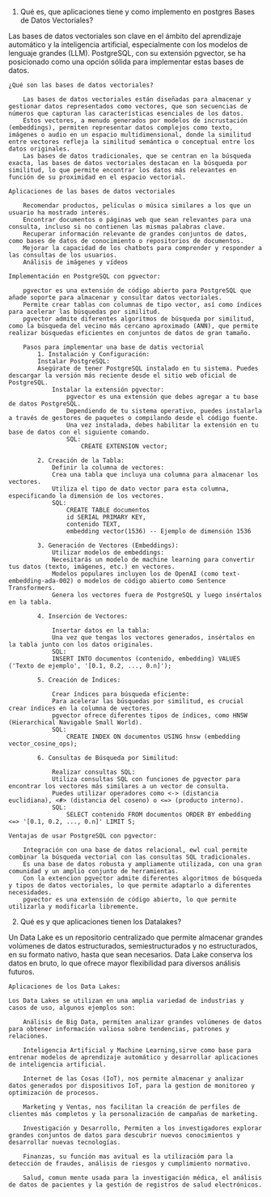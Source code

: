 

1)	Qué es, que aplicaciones tiene y como implemento en postgres Bases de Datos Vectoriales?

Las bases de datos vectoriales son clave en el ámbito del aprendizaje automático y la inteligencia artificial, especialmente con los modelos de lenguaje grandes (LLM).
PostgreSQL, con su extensión pgvector, se ha posicionado como una opción sólida para implementar estas bases de datos.

    ¿Qué son las bases de datos vectoriales?

        Las bases de datos vectoriales están diseñadas para almacenar y gestionar datos representados como vectores, que son secuencias de números que capturan las características esenciales de los datos.
        Estos vectores, a menudo generados por modelos de incrustación (embeddings), permiten representar datos complejos como texto, imágenes o audio en un espacio multidimensional, donde la similitud entre vectores refleja la similitud semántica o conceptual entre los datos originales.
        Las bases de datos tradicionales, que se centran en la búsqueda exacta, las bases de datos vectoriales destacan en la búsqueda por similitud, lo que permite encontrar los datos más relevantes en función de su proximidad en el espacio vectorial.
    
    Aplicaciones de las bases de datos vectoriales

        Recomendar productos, películas o música similares a los que un usuario ha mostrado interés.
        Encontrar documentos o páginas web que sean relevantes para una consulta, incluso si no contienen las mismas palabras clave.
        Recuperar información relevante de grandes conjuntos de datos, como bases de datos de conocimiento o repositorios de documentos.
        Mejorar la capacidad de los chatbots para comprender y responder a las consultas de los usuarios.
        Análisis de imágenes y vídeos

    Implementación en PostgreSQL con pgvector:

        pgvector es una extensión de código abierto para PostgreSQL que añade soporte para almacenar y consultar datos vectoriales.
        Permite crear tablas con columnas de tipo vector, así como índices para acelerar las búsquedas por similitud.
        pgvector admite diferentes algoritmos de búsqueda por similitud, como la búsqueda del vecino más cercano aproximado (ANN), que permite realizar búsquedas eficientes en conjuntos de datos de gran tamaño.
        
        Pasos para implementar una base de datis vectorial
            1. Instalación y Configuración:
            Instalar PostgreSQL:
            Asegúrate de tener PostgreSQL instalado en tu sistema. Puedes descargar la versión más reciente desde el sitio web oficial de PostgreSQL.
                Instalar la extensión pgvector:
                    pgvector es una extensión que debes agregar a tu base de datos PostgreSQL.
                    Dependiendo de tu sistema operativo, puedes instalarla a través de gestores de paquetes o compilando desde el código fuente.
                    Una vez instalada, debes habilitar la extensión en tu base de datos con el siguiente comando.
                    SQL:
                        CREATE EXTENSION vector;

            2. Creación de la Tabla:
                Definir la columna de vectores:
                Crea una tabla que incluya una columna para almacenar los vectores.
                Utiliza el tipo de dato vector para esta columna, especificando la dimensión de los vectores.
                SQL:
                    CREATE TABLE documentos 
                    id SERIAL PRIMARY KEY,
                    contenido TEXT,
                    embedding vector(1536) -- Ejemplo de dimensión 1536

            3. Generación de Vectores (Embeddings):
                Utilizar modelos de embeddings:
                Necesitarás un modelo de machine learning para convertir tus datos (texto, imágenes, etc.) en vectores.
                Modelos populares incluyen los de OpenAI (como text-embedding-ada-002) o modelos de código abierto como Sentence Transformers.
                Genera los vectores fuera de PostgreSQL y luego insértalos en la tabla.
            
            4. Inserción de Vectores:

                Insertar datos en la tabla:
                Una vez que tengas los vectores generados, insértalos en la tabla junto con los datos originales.
                SQL:
                INSERT INTO documentos (contenido, embedding) VALUES ('Texto de ejemplo', '[0.1, 0.2, ..., 0.n]');
             
            5. Creación de Índices:

                Crear índices para búsqueda eficiente:
                Para acelerar las búsquedas por similitud, es crucial crear índices en la columna de vectores.
                pgvector ofrece diferentes tipos de índices, como HNSW (Hierarchical Navigable Small World).
                SQL:
                    CREATE INDEX ON documentos USING hnsw (embedding vector_cosine_ops);
            
            6. Consultas de Búsqueda por Similitud:
               
                Realizar consultas SQL:
                Utiliza consultas SQL con funciones de pgvector para encontrar los vectores más similares a un vector de consulta.
                Puedes utilizar operadores como <-> (distancia euclidiana), <#> (distancia del coseno) o <=> (producto interno).
                SQL:
                    SELECT contenido FROM documentos ORDER BY embedding <=> '[0.1, 0.2, ..., 0.n]' LIMIT 5;
   
    Ventajas de usar PostgreSQL con pgvector:

        Integración con una base de datos relacional, ewl cual permite combinar la búsqueda vectorial con las consultas SQL tradicionales.
        Es una base de datos robusta y ampliamente utilizada, con una gran comunidad y un amplio conjunto de herramientas.
        Con la extencion pgvector admite diferentes algoritmos de búsqueda y tipos de datos vectoriales, lo que permite adaptarlo a diferentes necesidades.
        pgvector es una extensión de código abierto, lo que permite utilizarla y modificarla libremente.

2)	Qué es y que aplicaciones tienen los Datalakes?

Un Data Lake es un repositorio centralizado que permite almacenar grandes volúmenes de datos estructurados, semiestructurados y no estructurados, en su formato nativo, hasta que sean necesarios. 
Data Lake conserva los datos en bruto, lo que ofrece mayor flexibilidad para diversos análisis futuros.

    Aplicaciones de los Data Lakes:

    Los Data Lakes se utilizan en una amplia variedad de industrias y casos de uso, algunos ejemplos son:

        Análisis de Big Data, permiten analizar grandes volúmenes de datos para obtener información valiosa sobre tendencias, patrones y relaciones.
        
        Inteligencia Artificial y Machine Learning,sirve como base para entrenar modelos de aprendizaje automático y desarrollar aplicaciones de inteligencia artificial.
        
        Internet de las Cosas (IoT), nos permite almacenar y analizar datos generados por dispositivos IoT, para la gestion de monitoreo y optimización de procesos.
        
        Marketing y Ventas, nos facilitan la creación de perfiles de clientes más completos y la personalización de campañas de marketing.
        
        Investigación y Desarrollo, Permiten a los investigadores explorar grandes conjuntos de datos para descubrir nuevos conocimientos y desarrollar nuevas tecnologías.
        
        Finanzas, su función mas avitual es la utilizacióm para la detección de fraudes, análisis de riesgos y cumplimiento normativo.
        
        Salud, comun mente usada para la investigación médica, el análisis de datos de pacientes y la gestión de registros de salud electrónicos.